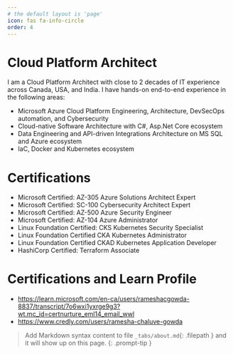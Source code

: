 ```yaml
---
# the default layout is 'page'
icon: fas fa-info-circle
order: 4
---
```


# Cloud Platform Architect

I am a Cloud Platform Architect with close to 2 decades of IT experience across Canada, USA, and India. I have hands-on end-to-end experience in the following areas:

- Microsoft Azure Cloud Platform Engineering, Architecture, DevSecOps automation, and Cybersecurity
- Cloud-native Software Architecture with C#, Asp.Net Core ecosystem 
- Data Engineering and API-driven Integrations Architecture on MS SQL and Azure ecosystem
- IaC, Docker and Kubernetes ecosystem


# Certifications
- Microsoft Certified: AZ-305 Azure Solutions Architect Expert
- Microsoft Certified: SC-100 Cybersecurity Architect Expert
- Microsoft Certified: AZ-500 Azure Security Engineer
- Microsoft Certified: AZ-104 Azure Administrator
- Linux Foundation Certified: CKS Kubernetes Security Specialist
- Linux Foundation Certified CKA Kubernetes Administrator
- Linux Foundation Certified CKAD Kubernetes Application Developer
- HashiCorp Certified: Terraform Associate

# Certifications and Learn Profile
- <https://learn.microsoft.com/en-ca/users/rameshacgowda-8837/transcript/7o6wxi1yxrge9g3?wt.mc_id=certnurture_eml14_email_wwl>
- <https://www.credly.com/users/ramesha-chaluve-gowda>




> Add Markdown syntax content to file `_tabs/about.md`{: .filepath } and it will show up on this page.
{: .prompt-tip }

